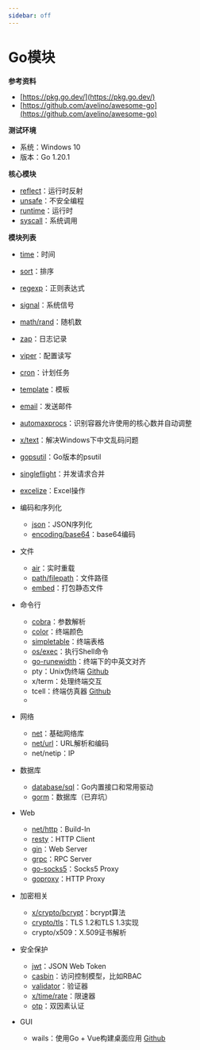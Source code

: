 ```yaml
---
sidebar: off
---
```


# Go模块

**参考资料**

* [https://pkg.go.dev/](https://pkg.go.dev/)
* [https://github.com/avelino/awesome-go](https://github.com/avelino/awesome-go)

**测试环境**

* 系统：Windows 10
* 版本：Go 1.20.1

**核心模块**

* [reflect](https://jinhui.dev/go/modules/reflect.html)：运行时反射
* [unsafe](https://jinhui.dev/go/modules/unsafe.html)：不安全编程
* [runtime](https://jinhui.dev/go/modules/runtime.html)：运行时
* [syscall](https://jinhui.dev/go/modules/syscall.html)：系统调用

**模块列表**

* [time](https://jinhui.dev/go/modules/time.html)：时间
* [sort](https://jinhui.dev/go/modules/sort.html)：排序
* [regexp](https://jinhui.dev/go/modules/regexp.html)：正则表达式
* [signal](https://jinhui.dev/go/modules/signal.html)：系统信号
* [math/rand](https://jinhui.dev/go/modules/math-rand.html)：随机数
* [zap](https://jinhui.dev/go/modules/zap.html)：日志记录
* [viper](https://jinhui.dev/go/modules/viper.html)：配置读写
* [cron](https://jinhui.dev/go/modules/cron.html)：计划任务
* [template](https://jinhui.dev/go/modules/template.html)：模板
* [email](https://jinhui.dev/go/modules/email.html)：发送邮件
* [automaxprocs](https://jinhui.dev/go/modules/automaxprocs.html)：识别容器允许使用的核心数并自动调整
* [x/text](https://jinhui.dev/go/modules/x-text.html)：解决Windows下中文乱码问题
* [gopsutil](https://jinhui.dev/go/modules/gopsutil.html)：Go版本的psutil
* [singleflight](https://jinhui.dev/go/modules/singleflight.html)：并发请求合并
* [excelize](https://jinhui.dev/go/modules/excelize.html)：Excel操作
* 编码和序列化
  * [json](https://jinhui.dev/go/modules/json.html)：JSON序列化
  * [encoding/base64](https://jinhui.dev/go/modules/encoding-base64.html)：base64编码
* 文件

  * [air](https://jinhui.dev/go/modules/air.html)：实时重载
  * [path/filepath](https://jinhui.dev/go/modules/path-filepath.html)：文件路径
  * [embed](https://jinhui.dev/go/modules/embed.html)：打包静态文件
* 命令行
  * [cobra](https://jinhui.dev/go/modules/cobra.html)：参数解析
  * [color](https://jinhui.dev/go/modules/color.html)：终端颜色
  * [simpletable](https://jinhui.dev/go/modules/simpletable.html)：终端表格
  * [os/exec](https://jinhui.dev/go/modules/os-exec.html)：执行Shell命令
  * [go-runewidth](https://jinhui.dev/go/modules/go-runewidth.html)：终端下的中英文对齐
  * pty：Unix伪终端 [Github](https://github.com/creack/pty)
  * x/term：处理终端交互
  * tcell：终端仿真器 [Github](https://github.com/gdamore/tcell)
  * 
* 网络
  * [net](https://jinhui.dev/go/modules/net.html)：基础网络库
  * [net/url](https://jinhui.dev/go/modules/net-url.html)：URL解析和编码
  * net/netip：IP
* 数据库
  * [database/sql](https://jinhui.dev/go/modules/database-sql.html)：Go内置接口和常用驱动
  * [gorm](https://jinhui.dev/go/modules/gorm.html)：数据库（已弃坑）
* Web
  * [net/http](https://jinhui.dev/go/modules/net-http.html)：Build-In
  * [resty](https://jinhui.dev/go/modules/resty.html)：HTTP Client
  * [gin](https://jinhui.dev/go/modules/gin.html)：Web Server
  * [grpc](https://jinhui.dev/go/modules/grpc.html)：RPC Server
  * [go-socks5](https://jinhui.dev/go/modules/go-socks5.html)：Socks5 Proxy
  * [goproxy](https://jinhui.dev/go/modules/goproxy.html)：HTTP Proxy
* 加密相关
  * [x/crypto/bcrypt](https://jinhui.dev/go/modules/bcrypt.html)：bcrypt算法
  * [crypto/tls](https://jinhui.dev/go/modules/crypto-tls.html)：TLS 1.2和TLS 1.3实现
  * crypto/x509：X.509证书解析
* 安全保护

  * [jwt](https://jinhui.dev/go/modules/jwt.html)：JSON Web Token
  * [casbin](https://jinhui.dev/go/modules/casbin.html)：访问控制模型，比如RBAC
  * [validator](https://jinhui.dev/go/modules/validator.html)：验证器
  * [x/time/rate](https://jinhui.dev/go/modules/x-time-rate.html)：限速器
  * [otp](https://jinhui.dev/go/modules/otp.html)：双因素认证
* GUI
  * wails：使用Go + Vue构建桌面应用 [Github](https://github.com/wailsapp/wails)
